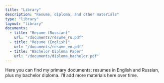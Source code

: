 ```yaml
---
title: "Library"
description: "Resume, diploma, and other materials"
type: "library"
layout: "library"
documents:
  - title: "Resume (Russian)"
    url: "/documents/resume_ru.pdf"
  - title: "Resume (English)"
    url: "/documents/resume_en.pdf"
  - title: "Bachelor Diploma Paper"
    url: "/documents/diploma_bachelor.pdf"
---
```


Here you can find my primary documents: resumes in English and Russian, plus my bachelor diploma. I’ll add more materials here over time.
